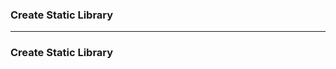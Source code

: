 ### Create Static Library

------------------------------------------------------

### Create Static Library
